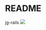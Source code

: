 # README

jg-rails
<img src="https://api.travis-ci.org/wolox-training/jg-rails.svg?branch=master"/>
